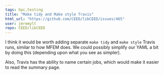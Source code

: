 ```yaml
---
tags: hpc,testing
title: "Make tidy and Make style Travis"
html_url: "https://github.com/CEED/libCEED/issues/465"
user: jeremylt
repo: CEED/libCEED
---
```


I think it would be worth adding separate `make tidy` and `make style` Travis runs, similar to how MFEM does. We could possibly simplify our YAML a bit by doing this (depending upon what you see as simpler).

Also, Travis has the ability to name certain jobs, which would make it easier to read the summary page.